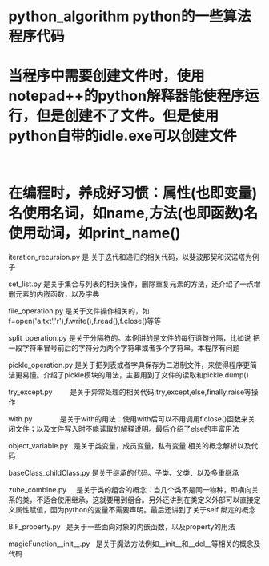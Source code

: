 # python_algorithm       python的一些算法程序代码

# 当程序中需要创建文件时，使用notepad++的python解释器能使程序运行，但是创建不了文件。但是使用python自带的idle.exe可以创建文件    
    
# 在编程时，养成好习惯：属性(也即变量)名使用名词，如name,方法(也即函数)名使用动词，如print_name()

iteration_recursion.py 是 关于迭代和递归的相关代码，以斐波那契和汉诺塔为例子    

set_list.py            是关于集合与列表的相关操作，删除重复元素的方法，还介绍了一点增删元素的内嵌函数，以及字典
    
file_operation.py      是关于文件操作相关的，如f=open('a.txt','r'),f.write(),f.read(),f.close()等等      
    
split_operation.py     是关于分隔符的。本例讲的是文件的每行语句分隔，比如说 把一段字符串冒号前后的字符分为两个字符串或者多个字符串。本程序有问题     

pickle_operation.py    是关于把列表或者字典保存为二进制文件，来使得程序更简洁更易懂。介绍了pickle模块的用法，主要用到了文件的读取和pickle.dump()       

try_except.py          是关于异常处理的相关代码:try,except,else,finally,raise等操作     
  
with.py              是关于with的用法：使用with后可以不用调用f.close()函数来关闭文件；以及文件写入时不能读取的解释说明。最后介绍了else的丰富用法
    
object_variable.py   是关于类变量，成员变量，私有变量 相关的概念解析以及代码        

baseClass_childClass.py 是关于继承的代码。子类、父类、以及多重继承    
    
zuhe_combine.py      是关于类的组合的概念：当几个类不是同一物种，即横向关系的类，不适合使用继承，这就要用到组合。另外还讲到在类定义外部可以直接定义属性赋值，因为python的变量不需要声明。最后还讲到了关于self 绑定的概念     
        
BIF_property.py   是关于一些面向对象的内嵌函数，以及property的用法    

magicFunction__init__.py    是关于魔法方法例如__init__和__del__等相关的概念及代码

